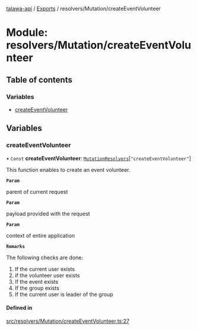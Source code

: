 [talawa-api](../README.md) / [Exports](../modules.md) / resolvers/Mutation/createEventVolunteer

# Module: resolvers/Mutation/createEventVolunteer

## Table of contents

### Variables

- [createEventVolunteer](resolvers_Mutation_createEventVolunteer.md#createeventvolunteer)

## Variables

### createEventVolunteer

• `Const` **createEventVolunteer**: [`MutationResolvers`](types_generatedGraphQLTypes.md#mutationresolvers)[``"createEventVolunteer"``]

This function enables to create an event volunteer.

**`Param`**

parent of current request

**`Param`**

payload provided with the request

**`Param`**

context of entire application

**`Remarks`**

The following checks are done:
1. If the current user exists
2. if the volunteer user exists
3. If the event exists
4. If the group exists
5. If the current user is leader of the group

#### Defined in

[src/resolvers/Mutation/createEventVolunteer.ts:27](https://github.com/PalisadoesFoundation/talawa-api/blob/53234da/src/resolvers/Mutation/createEventVolunteer.ts#L27)
